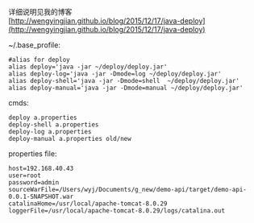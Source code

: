 详细说明见我的博客  
[http://wengyingjian.github.io/blog/2015/12/17/java-deploy](http://wengyingjian.github.io/blog/2015/12/17/java-deploy)




~/.base_profile:

	#alias for deploy
	alias deploy='java -jar ~/deploy/deploy.jar'
	alias deploy-log='java -jar -Dmode=log ~/deploy/deploy.jar'
	alias deploy-shell='java -jar -Dmode=shell  ~/deploy/deploy.jar'
	alias deploy-manual='java -jar -Dmode=manual ~/deploy/deploy.jar'
	
	
cmds:

	deploy a.properties 
	deploy-shell a.properties
	deploy-log a.properties
	deploy-manual a.properties old/new
	


properties file:

	host=192.168.40.43
	user=root
	password=admin
	sourceWarFile=/Users/wyj/Documents/g_new/demo-api/target/demo-api-0.0.1-SNAPSHOT.war
	catalinaHome=/usr/local/apache-tomcat-8.0.29
	loggerFile=/usr/local/apache-tomcat-8.0.29/logs/catalina.out
